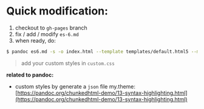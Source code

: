 # Quick modification:


1. checkout to `gh-pages` branch
2. fix / add / modify `es-6.md`
3. when ready, do:

```bash
$ pandoc es6.md -s -o index.html --template templates/default.html5 --metadata title='ES6'

```

> add your custom styles in `custom.css` 

**related to pandoc:**


- custom styles by generate a `json` file my.theme: [https://pandoc.org/chunkedhtml-demo/13-syntax-highlighting.html](https://pandoc.org/chunkedhtml-demo/13-syntax-highlighting.html)
